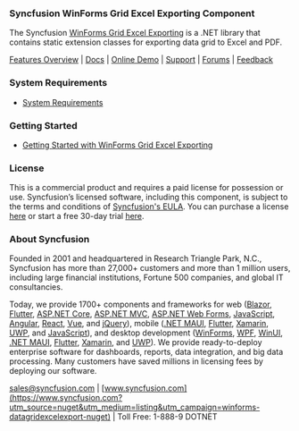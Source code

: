 ### Syncfusion WinForms Grid Excel Exporting Component
The Syncfusion [WinForms Grid Excel Exporting](https://www.syncfusion.com/winforms-ui-controls/datagrid#printing-and-exporting?utm_source=nuget&utm_medium=listing&utm_campaign=winforms-datagridexcelexport-nuget) is a .NET library that contains static extension classes for exporting data grid to Excel and PDF.

[Features Overview](https://www.syncfusion.com/winforms-ui-controls/datagrid#printing-and-exporting?utm_source=nuget&utm_medium=listing&utm_campaign=winforms-datagridexcelexport-nuget) | [Docs](https://help.syncfusion.com/windowsforms/datagrid/exporttoexcel?utm_source=nuget&utm_medium=listing&utm_campaign=winforms-datagridexcelexport-nuget) | [Online Demo](https://github.com/syncfusion/winforms-demos?utm_source=nuget&utm_medium=listing&utm_campaign=winforms-datagridexcelexport-nuget) | [Support](https://support.syncfusion.com/create?utm_source=nuget&utm_medium=listing&utm_campaign=winforms-datagridexcelexport-nuget) | [Forums](https://www.syncfusion.com/forums/windowsforms?utm_source=nuget&utm_medium=listing&utm_campaign=winforms-datagridexcelexport-nuget) | [Feedback](https://www.syncfusion.com/feedback/winforms?utm_source=nuget&utm_medium=listing&utm_campaign=winforms-datagridexcelexport-nuget)

### System Requirements

* [System Requirements](https://help.syncfusion.com/windowsforms/installation/system-requirements?utm_source=nuget&utm_medium=listing&utm_campaign=winforms-datagridexcelexport-nuget)

### Getting Started

* [Getting Started with WinForms Grid Excel Exporting](https://help.syncfusion.com/windowsforms/datagrid/exporttoexcel?utm_source=nuget&utm_medium=listing&utm_campaign=winforms-datagridexcelexport-nuget)

### License

This is a commercial product and requires a paid license for possession or use. Syncfusion’s licensed software, including this component, is subject to the terms and conditions of [Syncfusion's EULA](https://www.syncfusion.com/eula/es/?utm_source=nuget&utm_medium=listing&utm_campaign=winforms-datagridexcelexport-nuget). You can purchase a license [here](https://www.syncfusion.com/sales/products?utm_source=nuget&utm_medium=listing&utm_campaign=winforms-datagridexcelexport-nuget) or start a free 30-day trial [here](https://www.syncfusion.com/account/manage-trials/start-trials?utm_source=nuget&utm_medium=listing&utm_campaign=winforms-datagridexcelexport-nuget).

### About Syncfusion

Founded in 2001 and headquartered in Research Triangle Park, N.C., Syncfusion has more than 27,000+ customers and more than 1 million users, including large financial institutions, Fortune 500 companies, and global IT consultancies.
 
Today, we provide 1700+ components and frameworks for web ([Blazor](https://www.syncfusion.com/blazor-components?utm_source=nuget&utm_medium=listing&utm_campaign=winforms-datagridexcelexport-nuget), [Flutter](https://www.syncfusion.com/flutter-widgets?utm_source=nuget&utm_medium=listing&utm_campaign=winforms-datagridexcelexport-nuget), [ASP.NET Core](https://www.syncfusion.com/aspnet-core-ui-controls?utm_source=nuget&utm_medium=listing&utm_campaign=winforms-datagridexcelexport-nuget), [ASP.NET MVC](https://www.syncfusion.com/aspnet-mvc-ui-controls?utm_source=nuget&utm_medium=listing&utm_campaign=winforms-datagridexcelexport-nuget), [ASP.NET Web Forms](https://www.syncfusion.com/jquery/aspnet-webforms-ui-controls?utm_source=nuget&utm_medium=listing&utm_campaign=winforms-datagridexcelexport-nuget), [JavaScript](https://www.syncfusion.com/javascript-ui-controls?utm_source=nuget&utm_medium=listing&utm_campaign=winforms-datagridexcelexport-nuget), [Angular](https://www.syncfusion.com/angular-ui-components?utm_source=nuget&utm_medium=listing&utm_campaign=winforms-datagridexcelexport-nuget), [React](https://www.syncfusion.com/react-ui-components?utm_source=nuget&utm_medium=listing&utm_campaign=winforms-datagridexcelexport-nuget), [Vue](https://www.syncfusion.com/vue-ui-components?utm_source=nuget&utm_medium=listing&utm_campaign=winforms-datagridexcelexport-nuget), and [jQuery](https://www.syncfusion.com/jquery-ui-widgets?utm_source=nuget&utm_medium=listing&utm_campaign=winforms-datagridexcelexport-nuget)), mobile ([.NET MAUI](https://www.syncfusion.com/maui-controls?utm_source=nuget&utm_medium=listing&utm_campaign=winforms-datagridexcelexport-nuget), [Flutter](https://www.syncfusion.com/flutter-widgets?utm_source=nuget&utm_medium=listing&utm_campaign=winforms-datagridexcelexport-nuget), [Xamarin](https://www.syncfusion.com/xamarin-ui-controls?utm_source=nuget&utm_medium=listing&utm_campaign=winforms-datagridexcelexport-nuget), [UWP](https://www.syncfusion.com/uwp-ui-controls?utm_source=nuget&utm_medium=listing&utm_campaign=winforms-datagridexcelexport-nuget), and [JavaScript](https://www.syncfusion.com/javascript-ui-controls?utm_source=nuget&utm_medium=listing&utm_campaign=winforms-datagridexcelexport-nuget)), and desktop development ([WinForms](https://www.syncfusion.com/winforms-ui-controls?utm_source=nuget&utm_medium=listing&utm_campaign=winforms-datagridexcelexport-nuget), [WPF](https://www.syncfusion.com/wpf-controls?utm_source=nuget&utm_medium=listing&utm_campaign=winforms-datagridexcelexport-nuget), [WinUI](https://www.syncfusion.com/winui-controls?utm_source=nuget&utm_medium=listing&utm_campaign=winforms-datagridexcelexport-nuget), [.NET MAUI](https://www.syncfusion.com/maui-controls?utm_source=nuget&utm_medium=listing&utm_campaign=winforms-datagridexcelexport-nuget), [Flutter](https://www.syncfusion.com/flutter-widgets?utm_source=nuget&utm_medium=listing&utm_campaign=winforms-datagridexcelexport-nuget), [Xamarin](https://www.syncfusion.com/xamarin-ui-controls?utm_source=nuget&utm_medium=listing&utm_campaign=winforms-datagridexcelexport-nuget), and [UWP](https://www.syncfusion.com/uwp-ui-controls?utm_source=nuget&utm_medium=listing&utm_campaign=winforms-datagridexcelexport-nuget)). We provide ready-to-deploy enterprise software for dashboards, reports, data integration, and big data processing. Many customers have saved millions in licensing fees by deploying our software.

[sales@syncfusion.com](mailto:sales@syncfusion.com?Subject=Syncfusion%20WinForms%20DataGridExport-%20NuGet) | [www.syncfusion.com](https://www.syncfusion.com?utm_source=nuget&utm_medium=listing&utm_campaign=winforms-datagridexcelexport-nuget) | Toll Free: 1-888-9 DOTNET


